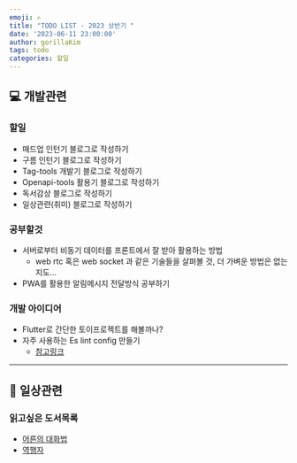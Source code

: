 ```yaml
---
emoji: ✍️
title: "TODO LIST - 2023 상반기 "
date: '2023-06-11 23:00:00'
author: gorillaKim
tags: todo
categories: 할일
---
```


## 💻 개발관련

### 할일
* 매드업 인턴기 블로그로 작성하기
* 구름 인턴기 블로그로 작성하기
* Tag-tools 개발기 블로그로 작성하기
* Openapi-tools 활용기 블로그로 작성하기
* 독서감상 블로그로 작성하기
* 일상관련(취미) 블로그로 작성하기

### 공부할것
* 서버로부터 비동기 데이터를 프론트에서 잘 받아 활용하는 방법
  * web rtc 혹은 web socket 과 같은 기술들을 살펴볼 것, 더 가벼운 방법은 없는지도...
* PWA를 활용한 알림메시지 전달방식 공부하기


### 개발 아이디어
* Flutter로 간단한 토이프로젝트를 해볼까나?
* 자주 사용하는 Es lint config 만들기
  * [참고링크](https://tech.kakao.com/2019/12/05/make-better-use-of-eslint/) 

---

## 🏃 ‍일상관련

### 읽고싶은 도서목록
* [어른의 대화법](https://www.yes24.com/Product/Goods/105789071)
* [역행자](https://www.yes24.com/Product/Goods/119120517)


```toc

```
<!--stackedit_data:
eyJoaXN0b3J5IjpbLTQ2NzU1MTM0Ml19
-->